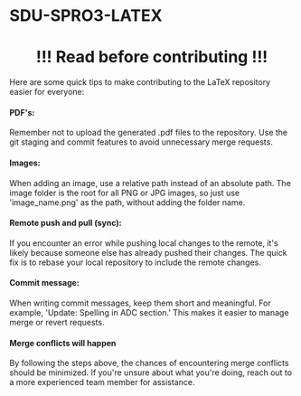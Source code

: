 # SDU-SPRO3-LATEX

<center><h1>!!! Read before contributing !!!</h1></center>
Here are some quick tips to make contributing to the LaTeX repository easier for everyone:

<h4>PDF's:</h4>
Remember not to upload the generated .pdf files to the repository. Use the git staging and commit features to avoid unnecessary merge requests.

<h4>Images:</h4>
When adding an image, use a relative path instead of an absolute path. The image folder is the root for all PNG or JPG images, so just use 'image_name.png' as the path, without adding the folder name.

<h4>Remote push and pull (sync):</h4>
If you encounter an error while pushing local changes to the remote, it's likely because someone else has already pushed their changes. The quick fix is to rebase your local repository to include the remote changes.

<h4>Commit message:</h4>
When writing commit messages, keep them short and meaningful. For example, 'Update: Spelling in ADC section.' This makes it easier to manage merge or revert requests.

<h4>Merge conflicts will happen</h4>
By following the steps above, the chances of encountering merge conflicts should be minimized. If you're unsure about what you're doing, reach out to a more experienced team member for assistance.